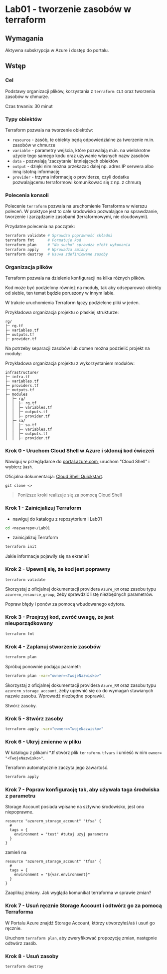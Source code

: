 # Lab01 - tworzenie zasobów w terraform

## Wymagania
Aktywna subskrypcja w Azure i dostęp do portalu.

## Wstęp
### Cel
Podstawy organizacji plików, korzystania z `terraform CLI` oraz tworzenia zasobów w chmurze.

Czas trwania: 30 minut

### Typy obiektów
Terraform pozwala na tworzenie obiektów:
- `resource` - zasób, te obiekty będą odpowiedzialne za tworzenie m.in. zasobów w chmurze
- `variable` - parametry wejścia, które pozwalają m.in. na wielokrotne użycie tego samego kodu oraz używanie własnych nazw zasobów
- `data` - pozwalają 'zaczytanie' istniejących obiektów
- `output` - dzięki nim można przekazać dalej np. adres IP serwera albo inną istotną informację
- `provider` - trzyma informację o providerze, czyli dodatku pozwalającemu terraformowi komunikować się z np. z chmurą

### Polecenia konsoli
Polecenie `terraform` pozwala na uruchomienie Terraforma w wierszu poleceń. W praktyce jest to całe środowisko pozwalające na sprawdzanie, tworzenie i zarządzanie zasobami (terraformowymi, nie cloudowymi).

Przydatne polecenia na początek:
```bash
terraform validate # Sprawdza poprawność składni
terraform fmt      # Formatuje kod
terraform plan     # "Na sucho" sprawdza efekt wykonania
terraform apply    # Wprowadza zmiany
terraform destroy  # Usuwa zdefiniowane zasoby
```



### Organizacja plików
Terraform pozwala na dzielenie konfiguracji na kilka różnych plików. 

Kod może być podzielony również na moduły, tak aby odseparować obiekty od siebie, ten temat będzie poruszony w innym labie.

W trakcie uruchomienia Terraform łączy podzielone pliki w jeden.

Przykładowa organizacja projektu o płaskiej strukturze:

```
rg/
├─ rg.tf
├─ variables.tf
├─ outputs.tf
├─ provider.tf

```

Na potrzeby separacji zasobów lub domen można podzielić projekt na moduły:

Przykładowa organizacja projektu z wykorzystaniem modułów:
```
infrastructure/
├─ infra.tf
├─ variables.tf
├─ providers.tf
├─ outputs.tf
├─ modules
│  ├─ rg/
│  │  ├─ rg.tf
│  │  ├─ variables.tf
│  │  ├─ outputs.tf
│  │  ├─ provider.tf
│  ├─ sa/
│  │  ├─ sa.tf
│  │  ├─ variables.tf
│  │  ├─ outputs.tf
│  │  ├─ provider.tf
```

### Krok 0 - Uruchom Cloud Shell w Azure i sklonuj kod ćwiczeń
Nawiguj w przeglądarce do [portal.azure.com](https://portal.azure.com), uruchom "Cloud Shell" i wybierz `Bash`.

Oficjalna dokumentacja: [Cloud Shell Quickstart](https://github.com/MicrosoftDocs/azure-docs/blob/main/articles/cloud-shell/quickstart.md).

```
git clone <>
```

> Poniższe kroki realizuje się za pomocą Cloud Shell

### Krok 1 - Zainicjalizuj Terraform
- nawiguj do katalogu z repozytorium i Lab01
```bash
cd <nazwarepo>/Lab01
```

- zainicjalizuj Terraform
```bash
terraform init
```

Jakie informacje pojawiły się na ekranie?

### Krok 2 - Upewnij się, że kod jest poprawny

```bash
terraform validate
```

Skorzystaj z oficjalnej dokumentacji providera `Azure_RM` oraz zasobu typu `azurerm_resource_group`, żeby sprawdzić listę niezbędnych parametrów.

Popraw błędy i ponów za pomocą wbudowanego edytora.

### Krok 3 - Przejrzyj kod, zwróć uwagę, że jest nieuporządkowany

```bash
terraform fmt
```

### Krok 4 - Zaplanuj stworzenie zasobów

```bash
terraform plan
```

Spróbuj ponownie podając parametr:

```bash
terraform plan -var="owner=<TwojeNazwisko>"
```

Skorzystaj z oficjalnej dokumentacji providera `Azure_RM` oraz zasobu typu `azurerm_storage_account`, żeby upewnić się co do wymagań stawianych nazwie zasobu.
Wprowadź niezbędne poprawki.

Stwórz zasoby.

### Krok 5 - Stwórz zasoby

```bash
terraform apply -var="owner=<TwojeNazwisko>"
```

### Krok 6 - Ukryj zmienne w pliku

W katalogu z plikami *.tf stwórz plik `terraform.tfvars` i umieść w nim `owner= "<TwojeNazwisko>"`.

Terraform automatycznie zaczyta jego zawartość.

```bash
terraform apply
```

### Krok 7 - Popraw konfigurację tak, aby używała taga środwiska z parametru

Storage Account posiada wpisane na sztywno środowisko, jest ono niepoprawne.

```hcl
resource "azurerm_storage_account" "tfsa" {
  #
  tags = {
    environment = "test" #tutaj użyj parametru
  }
}
```
zamień na 
```hcl
resource "azurerm_storage_account" "tfsa" {
  #
  tags = {
    environment = "${var.environment}" 
  }
}
```

Zaaplikuj zmiany.
Jak wygląda komunikat terraforma w sprawie zmian?

### Krok 7 - Usuń ręcznie Storage Account i odtwórz go za pomocą Terraforma

W Portalu Azure znajdź Storage Account, którzy utworzyłeś/aś i usuń go ręcznie.

Uruchom `terraform plan`, aby zweryfikować propozycję zmian, następnie odtwórz zasób.


### Krok 8 - Usuń zasoby

```
terraform destroy
```